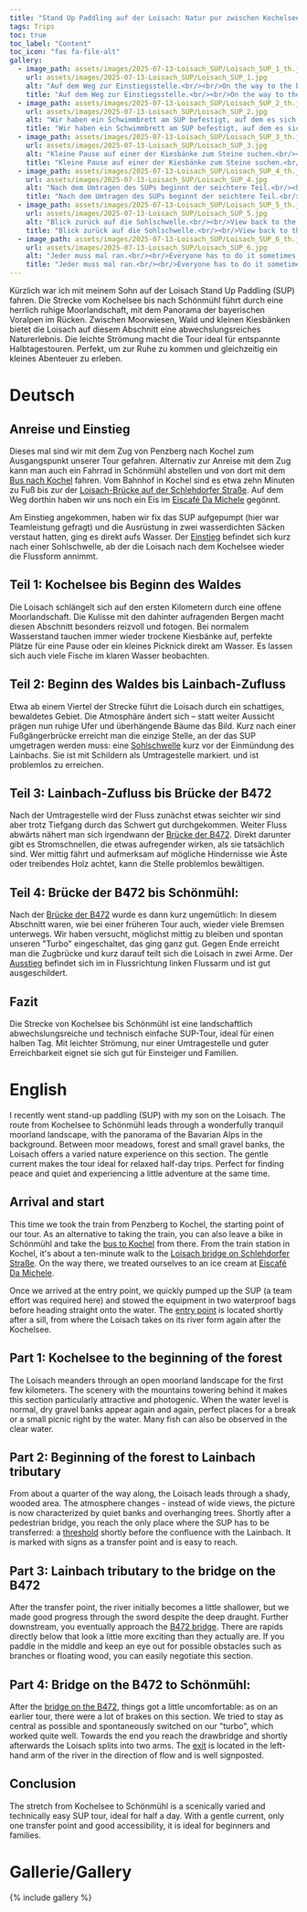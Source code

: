 ```yaml
---
title: "Stand Up Paddling auf der Loisach: Natur pur zwischen Kochelsee und Schönmühl"
tags: Trips
toc: true
toc_label: "Content"
toc_icon: "fas fa-file-alt"
gallery:
  - image_path: assets/images/2025-07-13-Loisach_SUP/Loisach_SUP_1_th.jpg
    url: assets/images/2025-07-13-Loisach_SUP/Loisach_SUP_1.jpg
    alt: "Auf dem Weg zur Einstiegsstelle.<br/><br/>On the way to the boarding point."
    title: "Auf dem Weg zur Einstiegsstelle.<br/><br/>On the way to the boarding point."
  - image_path: assets/images/2025-07-13-Loisach_SUP/Loisach_SUP_2_th.jpg
    url: assets/images/2025-07-13-Loisach_SUP/Loisach_SUP_2.jpg
    alt: "Wir haben ein Schwimmbrett am SUP befestigt, auf dem es sich super durchs Wasser ziehen lässt.<br/><br/>We have attached a swim board to the SUP, which is great for pulling through the water."
    title: "Wir haben ein Schwimmbrett am SUP befestigt, auf dem es sich super durchs Wasser ziehen lässt.<br/><br/>We have attached a swim board to the SUP, which is great for pulling through the water."
  - image_path: assets/images/2025-07-13-Loisach_SUP/Loisach_SUP_3_th.jpg
    url: assets/images/2025-07-13-Loisach_SUP/Loisach_SUP_3.jpg
    alt: "Kleine Pause auf einer der Kiesbänke zum Steine suchen.<br/><br/>A short break on one of the gravel banks to look for stones."
    title: "Kleine Pause auf einer der Kiesbänke zum Steine suchen.<br/><br/>A short break on one of the gravel banks to look for stones."
  - image_path: assets/images/2025-07-13-Loisach_SUP/Loisach_SUP_4_th.jpg
    url: assets/images/2025-07-13-Loisach_SUP/Loisach_SUP_4.jpg
    alt: "Nach dem Umtragen des SUPs beginnt der seichtere Teil.<br/><br/>After transferring the SUP, the shallow part begins."
    title: "Nach dem Umtragen des SUPs beginnt der seichtere Teil.<br/><br/>After transferring the SUP, the shallow part begins."
  - image_path: assets/images/2025-07-13-Loisach_SUP/Loisach_SUP_5_th.jpg
    url: assets/images/2025-07-13-Loisach_SUP/Loisach_SUP_5.jpg
    alt: "Blick zurück auf die Sohlschwelle.<br/><br/>View back to the sill."
    title: "Blick zurück auf die Sohlschwelle.<br/><br/>View back to the sill."
  - image_path: assets/images/2025-07-13-Loisach_SUP/Loisach_SUP_6_th.jpg
    url: assets/images/2025-07-13-Loisach_SUP/Loisach_SUP_6.jpg
    alt: "Jeder muss mal ran.<br/><br/>Everyone has to do it sometimes."
    title: "Jeder muss mal ran.<br/><br/>Everyone has to do it sometimes."
---
```



Kürzlich war ich mit meinem Sohn auf der Loisach Stand Up Paddling (SUP) fahren. Die Strecke vom Kochelsee bis nach Schönmühl führt durch eine herrlich ruhige Moorlandschaft, mit dem Panorama der bayerischen Voralpen im Rücken. Zwischen Moorwiesen, Wald und kleinen Kiesbänken bietet die Loisach auf diesem Abschnitt eine abwechslungsreiches Naturerlebnis. Die leichte Strömung macht die Tour ideal für entspannte Halbtagestouren. Perfekt, um zur Ruhe zu kommen und gleichzeitig ein kleines Abenteuer zu erleben.


# Deutsch

## Anreise und Einstieg

Dieses mal sind wir mit dem Zug von Penzberg nach Kochel zum Ausgangspunkt unserer Tour gefahren. Alternativ zur Anreise mit dem Zug kann man auch ein Fahrrad in Schönmühl abstellen und von dort mit dem [Bus nach Kochel](https://www.google.com/search?q=bus+sch%C3%B6nm%C3%BChl+nach+kochel&oq=bus+sch%C3%B6nm%C3%BChl) fahren. Vom Bahnhof in Kochel sind es etwa zehn Minuten zu Fuß bis zur der [Loisach-Brücke auf der Schlehdorfer Straße](https://maps.app.goo.gl/JLzExmvkBT8kcseC6). Auf dem Weg dorthin haben wir uns noch ein Eis im [Eiscafé Da Michele](https://maps.app.goo.gl/Np5amiZCpZf5jLZ3A) gegönnt.

Am Einstieg angekommen, haben wir fix das SUP aufgepumpt (hier war Teamleistung gefragt) und die Ausrüstung in zwei wasserdichten Säcken verstaut hatten, ging es direkt aufs Wasser. Der [Einstieg](https://maps.app.goo.gl/VA2mftTTZPEXCftx7) befindet sich kurz nach einer Sohlschwelle, ab der die Loisach nach dem Kochelsee wieder die Flussform annimmt.

## Teil 1: Kochelsee bis Beginn des Waldes
Die Loisach schlängelt sich auf den ersten Kilometern durch eine offene Moorlandschaft. Die Kulisse mit den dahinter aufragenden Bergen macht diesen Abschnitt besonders reizvoll und fotogen. Bei normalem Wasserstand tauchen immer wieder trockene Kiesbänke auf, perfekte Plätze für eine Pause oder ein kleines Picknick direkt am Wasser. Es lassen sich auch viele Fische im klaren Wasser beobachten.

## Teil 2: Beginn des Waldes bis Lainbach-Zufluss
Etwa ab einem Viertel der Strecke führt die Loisach durch ein schattiges, bewaldetes Gebiet. Die Atmosphäre ändert sich – statt weiter Aussicht prägen nun ruhige Ufer und überhängende Bäume das Bild. Kurz nach einer Fußgängerbrücke erreicht man die einzige Stelle, an der das SUP umgetragen werden muss: eine [Sohlschwelle](https://maps.app.goo.gl/2ZNrKfgdSjSVuGmp6) kurz vor der Einmündung des Lainbachs. Sie ist mit Schildern als Umtragestelle markiert.  und ist problemlos zu erreichen.

## Teil 3: Lainbach-Zufluss bis Brücke der B472
Nach der Umtragestelle wird der Fluss zunächst etwas seichter wir sind aber trotz Tiefgang durch das Schwert gut durchgekommen. Weiter Fluss abwärts nähert man sich irgendwann der [Brücke der B472](https://maps.app.goo.gl/wntReoBLtymo83Ed8). Direkt darunter gibt es Stromschnellen, die etwas aufregender wirken, als sie tatsächlich sind. Wer mittig fährt und aufmerksam auf mögliche Hindernisse wie Äste oder treibendes Holz achtet, kann die Stelle problemlos bewältigen.

## Teil 4: Brücke der B472 bis Schönmühl:
Nach der [Brücke der B472](https://maps.app.goo.gl/wntReoBLtymo83Ed8) wurde es dann kurz ungemütlich: In diesem Abschnitt waren, wie bei einer früheren Tour auch, wieder viele Bremsen unterwegs. Wir haben versucht, möglichst mittig zu bleiben und spontan unseren "Turbo" eingeschaltet, das ging ganz gut. Gegen Ende erreicht man die Zugbrücke und kurz darauf teilt sich die Loisach in zwei Arme. Der [Ausstieg](https://maps.app.goo.gl/1ijgxcC6pvf5Cxkv8) befindet sich im in Flussrichtung linken Flussarm und ist gut ausgeschildert.

## Fazit
Die Strecke von Kochelsee bis Schönmühl ist eine landschaftlich abwechslungsreiche und technisch einfache SUP-Tour, ideal für einen halben Tag. Mit leichter Strömung, nur einer Umtragestelle und guter Erreichbarkeit eignet sie sich gut für Einsteiger und Familien.


# English
I recently went stand-up paddling (SUP) with my son on the Loisach. The route from Kochelsee to Schönmühl leads through a wonderfully tranquil moorland landscape, with the panorama of the Bavarian Alps in the background. Between moor meadows, forest and small gravel banks, the Loisach offers a varied nature experience on this section. The gentle current makes the tour ideal for relaxed half-day trips. Perfect for finding peace and quiet and experiencing a little adventure at the same time.

## Arrival and start

This time we took the train from Penzberg to Kochel, the starting point of our tour. As an alternative to taking the train, you can also leave a bike in Schönmühl and take the [bus to Kochel](https://www.google.com/search?q=bus+sch%C3%B6nm%C3%BChl+nach+kochel&oq=bus+sch%C3%B6nm%C3%BChl) from there. From the train station in Kochel, it's about a ten-minute walk to the [Loisach bridge on Schlehdorfer Straße](https://maps.app.goo.gl/JLzExmvkBT8kcseC6). On the way there, we treated ourselves to an ice cream at [Eiscafé Da Michele](https://maps.app.goo.gl/Np5amiZCpZf5jLZ3A).

Once we arrived at the entry point, we quickly pumped up the SUP (a team effort was required here) and stowed the equipment in two waterproof bags before heading straight onto the water. The [entry point](https://maps.app.goo.gl/VA2mftTTZPEXCftx7) is located shortly after a sill, from where the Loisach takes on its river form again after the Kochelsee.

## Part 1: Kochelsee to the beginning of the forest
The Loisach meanders through an open moorland landscape for the first few kilometers. The scenery with the mountains towering behind it makes this section particularly attractive and photogenic. When the water level is normal, dry gravel banks appear again and again, perfect places for a break or a small picnic right by the water. Many fish can also be observed in the clear water.

## Part 2: Beginning of the forest to Lainbach tributary
From about a quarter of the way along, the Loisach leads through a shady, wooded area. The atmosphere changes - instead of wide views, the picture is now characterized by quiet banks and overhanging trees. Shortly after a pedestrian bridge, you reach the only place where the SUP has to be transferred: a [threshold](https://maps.app.goo.gl/2ZNrKfgdSjSVuGmp6) shortly before the confluence with the Lainbach. It is marked with signs as a transfer point and is easy to reach.

## Part 3: Lainbach tributary to the bridge on the B472
After the transfer point, the river initially becomes a little shallower, but we made good progress through the sword despite the deep draught. Further downstream, you eventually approach the [B472 bridge](https://maps.app.goo.gl/wntReoBLtymo83Ed8). There are rapids directly below that look a little more exciting than they actually are. If you paddle in the middle and keep an eye out for possible obstacles such as branches or floating wood, you can easily negotiate this section.

## Part 4: Bridge on the B472 to Schönmühl:
After the [bridge on the B472](https://maps.app.goo.gl/wntReoBLtymo83Ed8), things got a little uncomfortable: as on an earlier tour, there were a lot of brakes on this section. We tried to stay as central as possible and spontaneously switched on our "turbo", which worked quite well. Towards the end you reach the drawbridge and shortly afterwards the Loisach splits into two arms. The [exit](https://maps.app.goo.gl/1ijgxcC6pvf5Cxkv8) is located in the left-hand arm of the river in the direction of flow and is well signposted.

## Conclusion
The stretch from Kochelsee to Schönmühl is a scenically varied and technically easy SUP tour, ideal for half a day. With a gentle current, only one transfer point and good accessibility, it is ideal for beginners and families.

# Gallerie/Gallery
{% include gallery %}
